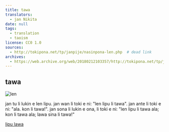 ```yaml
---
title: tawa
translators:
  - jan Nikita
date: null
tags:
  - translation
  - taoism
license: CC0 1.0
sources:
  - http://tokipona.net/tp/janpije/nasinpona-len.php  # dead link
archives:
  - https://web.archive.org/web/20180212103357/http://tokipona.net/tp/janpije/nasinpona-len.php
---
```


## tawa

![len](https://web.archive.org/web/20180212103357im_/http://tokipona.net/tp/janpije/texts/nasinpona/len.png)

jan tu li lukin e len lipu. jan wan li toki e ni: "len lipu li tawa". jan ante li toki e ni: "ala. kon li tawa!". jan sona li lukin e ona, li toki e ni: "len lipu li tawa ala; kon li tawa ala; lawa sina li tawa!"

[lipu lawa](./nasin-pona-nasin.md)
